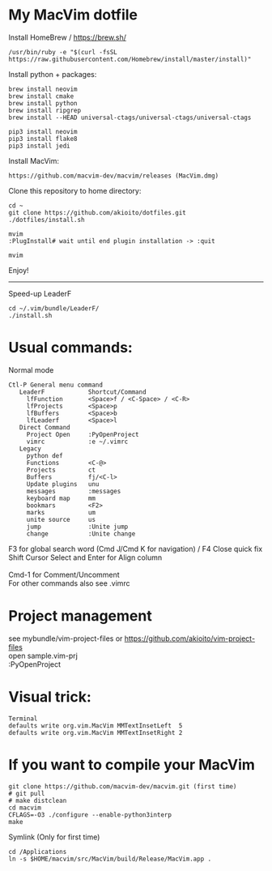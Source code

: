 # My MacVim dotfile


Install HomeBrew  / https://brew.sh/ 
```
/usr/bin/ruby -e "$(curl -fsSL https://raw.githubusercontent.com/Homebrew/install/master/install)" 
```

Install python + packages:
```
brew install neovim
brew install cmake
brew install python
brew install ripgrep
brew install --HEAD universal-ctags/universal-ctags/universal-ctags

pip3 install neovim
pip3 install flake8 
pip3 install jedi
```

Install MacVim:
```  
https://github.com/macvim-dev/macvim/releases (MacVim.dmg)
```  

Clone this repository to  home directory:

```  
cd ~
git clone https://github.com/akioito/dotfiles.git
./dotfiles/install.sh

mvim 
:PlugInstall# wait until end plugin installation -> :quit

mvim
```  

Enjoy!

--------------------------------------------------  
Speed-up LeaderF
```  
cd ~/.vim/bundle/LeaderF/
./install.sh
```  

# Usual commands:
Normal mode     
```  
Ctl-P General menu command
   LeaderF            Shortcut/Command
     lfFunction       <Space>f / <C-Space> / <C-R>
     lfProjects       <Space>p
     lfBuffers        <Space>b
     lfLeaderf        <Space>l
   Direct Command           
     Project Open     :PyOpenProject
     vimrc            :e ~/.vimrc
   Legacy              
     python def            
     Functions        <C-@>
     Projects         ct
     Buffers          fj/<C-l>
     Update plugins   unu
     messages         :messages
     keyboard map     mm
     bookmars         <F2>
     marks            um
     unite source     us
     jump             :Unite jump
     change           :Unite change
```  

F3  for global search word (Cmd J/Cmd K for navigation) / F4 Close quick fix<br> 
Shift Cursor Select and Enter for Align column<br>  
Cmd-1 for Comment/Uncomment<br> 
For other commands also see .vimrc

# Project management
see mybundle/vim-project-files or https://github.com/akioito/vim-project-files<br> 
open sample.vim-prj<br>
:PyOpenProject



# Visual trick:
```  
Terminal
defaults write org.vim.MacVim MMTextInsetLeft  5
defaults write org.vim.MacVim MMTextInsetRight 2 
```  


# If you want to compile your MacVim
```  
git clone https://github.com/macvim-dev/macvim.git (first time)
# git pull        
# make distclean
cd macvim
CFLAGS=-O3 ./configure --enable-python3interp 
make
```  

Symlink (Only for first time)
```  
cd /Applications
ln -s $HOME/macvim/src/MacVim/build/Release/MacVim.app .   
```  
